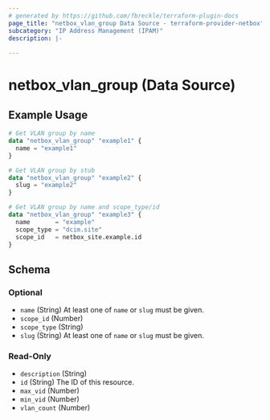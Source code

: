```yaml
---
# generated by https://github.com/fbreckle/terraform-plugin-docs
page_title: "netbox_vlan_group Data Source - terraform-provider-netbox"
subcategory: "IP Address Management (IPAM)"
description: |-
  
---
```


# netbox_vlan_group (Data Source)



## Example Usage

```terraform
# Get VLAN group by name
data "netbox_vlan_group" "example1" {
  name = "example1"
}

# Get VLAN group by stub
data "netbox_vlan_group" "example2" {
  slug = "example2"
}

# Get VLAN group by name and scope_type/id
data "netbox_vlan_group" "example3" {
  name       = "example"
  scope_type = "dcim.site"
  scope_id   = netbox_site.example.id
}
```

<!-- schema generated by tfplugindocs -->
## Schema

### Optional

- `name` (String) At least one of `name` or `slug` must be given.
- `scope_id` (Number)
- `scope_type` (String)
- `slug` (String) At least one of `name` or `slug` must be given.

### Read-Only

- `description` (String)
- `id` (String) The ID of this resource.
- `max_vid` (Number)
- `min_vid` (Number)
- `vlan_count` (Number)


